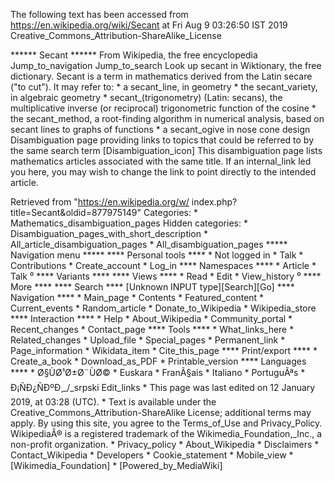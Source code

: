 The following text has been accessed from https://en.wikipedia.org/wiki/Secant at Fri Aug 9 03:26:50 IST 2019
Creative_Commons_Attribution-ShareAlike_License




















****** Secant ******
From Wikipedia, the free encyclopedia
Jump_to_navigation Jump_to_search
 Look up secant in Wiktionary, the free dictionary.
Secant is a term in mathematics derived from the Latin secare ("to cut"). It
may refer to:
    * a secant_line, in geometry
    * the secant_variety, in algebraic geometry
    * secant_(trigonometry) (Latin: secans), the multiplicative inverse (or
      reciprocal) trigonometric function of the cosine
    * the secant_method, a root-finding algorithm in numerical analysis, based
      on secant lines to graphs of functions
    * a secant_ogive in nose cone design
                      Disambiguation page providing links to topics that could
                      be referred to by the same search term
[Disambiguation_icon] This disambiguation page lists mathematics articles
                      associated with the same title.
                      If an internal_link led you here, you may wish to change
                      the link to point directly to the intended article.

Retrieved from "https://en.wikipedia.org/w/
index.php?title=Secant&oldid=877975149"
Categories:
    * Mathematics_disambiguation_pages
Hidden categories:
    * Disambiguation_pages_with_short_description
    * All_article_disambiguation_pages
    * All_disambiguation_pages
***** Navigation menu *****
**** Personal tools ****
    * Not logged in
    * Talk
    * Contributions
    * Create_account
    * Log_in
**** Namespaces ****
    * Article
    * Talk
⁰
**** Variants ****
**** Views ****
    * Read
    * Edit
    * View_history
⁰
**** More ****
**** Search ****
[Unknown INPUT type][Search][Go]
**** Navigation ****
    * Main_page
    * Contents
    * Featured_content
    * Current_events
    * Random_article
    * Donate_to_Wikipedia
    * Wikipedia_store
**** Interaction ****
    * Help
    * About_Wikipedia
    * Community_portal
    * Recent_changes
    * Contact_page
**** Tools ****
    * What_links_here
    * Related_changes
    * Upload_file
    * Special_pages
    * Permanent_link
    * Page_information
    * Wikidata_item
    * Cite_this_page
**** Print/export ****
    * Create_a_book
    * Download_as_PDF
    * Printable_version
**** Languages ****
    * Ø§ÙØ¹Ø±Ø¨ÙØ©
    * Euskara
    * FranÃ§ais
    * Italiano
    * PortuguÃªs
    * Ð¡ÑÐ¿ÑÐºÐ¸_/_srpski
Edit_links
    * This page was last edited on 12 January 2019, at 03:28 (UTC).
    * Text is available under the Creative_Commons_Attribution-ShareAlike
      License; additional terms may apply. By using this site, you agree to the
      Terms_of_Use and Privacy_Policy. WikipediaÂ® is a registered trademark of
      the Wikimedia_Foundation,_Inc., a non-profit organization.
    * Privacy_policy
    * About_Wikipedia
    * Disclaimers
    * Contact_Wikipedia
    * Developers
    * Cookie_statement
    * Mobile_view
    * [Wikimedia_Foundation]
    * [Powered_by_MediaWiki]
